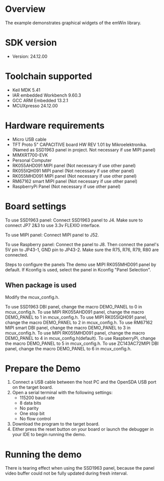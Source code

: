 Overview
========
The example demonstrates graphical widgets of the emWin library.


SDK version
===========
- Version: 24.12.00

Toolchain supported
===================
- Keil MDK  5.41
- IAR embedded Workbench  9.60.3
- GCC ARM Embedded  13.2.1
- MCUXpresso  24.12.00

Hardware requirements
=====================
- Micro USB cable
- TFT Proto 5" CAPACITIVE board HW REV 1.01 by Mikroelektronika. (Named as SSD1963 panel in project. Not necessary if use MIPI panel)
- MIMXRT700-EVK
- Personal Computer
- RK055AHD091 MIPI panel (Not necessary if use other panel)
- RK055IQH091 MIPI panel (Not necessary if use other panel)
- RK055MHD091 MIPI panel (Not necessary if use other panel)
- RM67162 smart MIPI panel (Not necessary if use other panel)
- RaspberryPi Panel (Not necessary if use other panel)

Board settings
==============
To use SSD1963 panel:
Connect SSD1963 panel to J4. Make sure to connect JP7 2&3 to use 3.3v FLEXIO interface.

To use MIPI panel:
Connect MIPI panel to J52.

To use Raspberry panel:
Connect the panel to J8. Then connect the panel's 5V pin to JP43-1, GND pin to JP43-2.
Make sure the R75, R76, R79, R80 are connected.

Steps to configure the panels
The demo use MIPI RK055MHD091 panel by default.
If Kconfig is used, select the panel in Kconfig "Panel Selection".

When package is used
----------------
Modify the mcux_config.h.

To use SSD1963 DBI panel, change the macro DEMO_PANEL to 0 in mcux_config.h.
To use MIPI RK055AHD091 panel, change the macro DEMO_PANEL to 1 in mcux_config.h.
To use MIPI RK055IQH091 panel, change the macro DEMO_PANEL to 2 in mcux_config.h.
To use RM67162 MIPI smart DBI panel, change the macro DEMO_PANEL to 3 in mcux_config.h.
To use MIPI RK055MHD091 panel, change the macro DEMO_PANEL to 4 in mcux_config.h(default).
To use RaspberryPi, change the macro DEMO_PANEL to 5 in mcux_config.h.
To use ZC143AC72MIPI DBI panel, change the macro DEMO_PANEL to 6 in mcux_config.h.

Prepare the Demo
================
1.  Connect a USB cable between the host PC and the OpenSDA USB port on the target board.
2.  Open a serial terminal with the following settings:
    - 115200 baud rate
    - 8 data bits
    - No parity
    - One stop bit
    - No flow control
3.  Download the program to the target board.
4.  Either press the reset button on your board or launch the debugger in your IDE to begin running the demo.

Running the demo
================
There is tearing effect when using the SSD1963 panel, because the panel video buffer
could not be fully updated during fresh interval.
